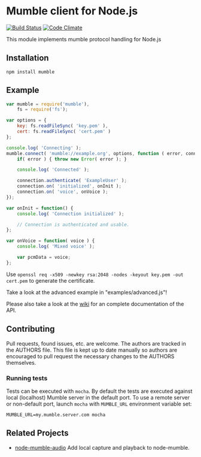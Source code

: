 
Mumble client for Node.js
=========================
[![Build Status](https://travis-ci.org/Rantanen/node-mumble.svg?branch=master)](https://travis-ci.org/Rantanen/node-mumble)
[![Code Climate](https://codeclimate.com/github/Rantanen/node-mumble/badges/gpa.svg)](https://codeclimate.com/github/Rantanen/node-mumble)

This module implements mumble protocol handling for Node.js

Installation
------------

`npm install mumble`

Example
-------

```javascript
var mumble = require('mumble'),
    fs = require('fs');

var options = {
    key: fs.readFileSync( 'key.pem' ),
    cert: fs.readFileSync( 'cert.pem' )
};

console.log( 'Connecting' );
mumble.connect( 'mumble://example.org', options, function ( error, connection ) {
    if( error ) { throw new Error( error ); }

    console.log( 'Connected' );

    connection.authenticate( 'ExampleUser' );
    connection.on( 'initialized', onInit );
    connection.on( 'voice', onVoice );
});

var onInit = function() {
    console.log( 'Connection initialized' );

    // Connection is authenticated and usable.
};

var onVoice = function( voice ) {
    console.log( 'Mixed voice' );

    var pcmData = voice;
};
```

Use `openssl req -x509 -newkey rsa:2048 -nodes -keyout key.pem -out cert.pem` to generate the certificate.

Take a look at the advanced example in "examples/advanced.js"!

Please also take a look at the [wiki](https://github.com/Rantanen/node-mumble/wiki/API) for an complete documentation of the API.

Contributing
------------

Pull requests, found issues, etc. are welcome. The authors are tracked in the
AUTHORS file. This file is kept up to date manually so authors are encouraged
to pull request the necessary changes to the AUTHORS themselves.

### Running tests

Tests can be executed with `mocha`. By default the tests are executed against
local (localhost) Mumble server in the default port. To use a remote server
or non-default port, launch `mocha` with `MUMBLE_URL` environment variable set:

```
MUMBLE_URL=my.mumble.server.com mocha
```

Related Projects
----------------
- [node-mumble-audio](https://github.com/EvolveLabs/node-mumble-audio) Add local capture and playback to node-mumble.
